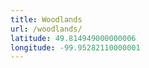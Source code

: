 ```yaml
---
title: Woodlands
url: /woodlands/
latitude: 49.814949000000006
longitude: -99.95282110000001
---
```


